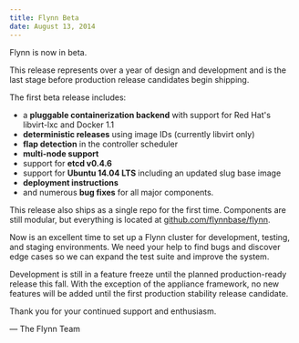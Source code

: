 ```yaml
---
title: Flynn Beta
date: August 13, 2014
---
```


Flynn is now in beta.

This release represents over a year of design and development and is the last
stage before production release candidates begin shipping.

The first beta release includes:

- a **pluggable containerization backend** with support for Red Hat's
  libvirt-lxc and Docker 1.1
- **deterministic releases** using image IDs (currently libvirt only)
- **flap detection** in the controller scheduler
- **multi-node support**
- support for **etcd v0.4.6**
- support for **Ubuntu 14.04 LTS** including an updated slug base image
- **deployment instructions**
- and numerous **bug fixes** for all major components.

This release also ships as a single repo for the first time. Components are
still modular, but everything is located at
[github.com/flynnbase/flynn](https://github.com/flynnbase/flynn).

Now is an excellent time to set up a Flynn cluster for development, testing, and
staging environments. We need your help to find bugs and discover edge cases so
we can expand the test suite and improve the system.

Development is still in a feature freeze until the planned production-ready
release this fall. With the exception of the appliance framework, no new
features will be added until the first production stability release candidate.

Thank you for your continued support and enthusiasm.

— The Flynn Team
